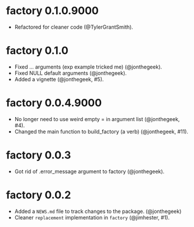 # factory 0.1.0.9000

* Refactored for cleaner code (@TylerGrantSmith).

# factory 0.1.0

* Fixed ... arguments (exp example tricked me) (@jonthegeek).
* Fixed NULL default arguments (@jonthegeek).
* Added a vignette (@jonthegeek, #5).

# factory 0.0.4.9000

* No longer need to use weird empty = in argument list (@jonthegeek, #4).
* Changed the main function to build_factory (a verb) (@jonthegeek, #11).

# factory 0.0.3

* Got rid of .error_message argument to factory (@jonthegeek).

# factory 0.0.2

* Added a `NEWS.md` file to track changes to the package. (@jonthegeek)
* Cleaner `replacement` implementation in `factory` (@jimhester, #1).
